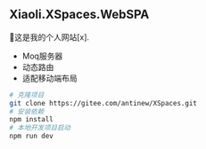## Xiaoli.XSpaces.WebSPA
🚀这是我的个人网站[x].
- Moq服务器
- 动态路由
- 适配移动端布局

```bash
# 克隆项目
git clone https://gitee.com/antinew/XSpaces.git
# 安装依赖
npm install
# 本地开发项目启动
npm run dev
```
